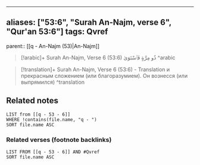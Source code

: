 
---
aliases: ["53:6", "Surah An-Najm, verse 6", "Qur'an 53:6"]
tags: Qvref
---

parent:: [[q - An-Najm (53)|An-Najm]]

> [!arabic]+ Surah An-Najm, Verse 6 (53:6)
> <span class="quran-arabic">ذُو مِرَّةٍ فَٱسْتَوَىٰ</span>
^arabic

> [!translation]+ Surah An-Najm, Verse 6 (53:6) - Translation
> и прекрасным сложением (или благоразумием). Он вознесся (или выпрямился)
^translation



## Related notes
```dataview
LIST from [[q - 53 - 6]]
WHERE !contains(file.name, "q - ")
SORT file.name ASC
```

### Related verses (footnote backlinks)
```dataview
LIST FROM [[q - 53 - 6]] AND #Qvref
SORT file.name ASC
```

